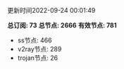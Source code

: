 更新时间2022-09-24 00:01:49

**总订阅: 73**
**总节点: 2666**
**有效节点: 781**
- ss节点: 466
- v2ray节点: 289
- trojan节点: 26
